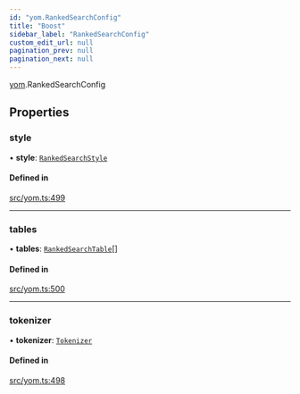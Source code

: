 ```yaml
---
id: "yom.RankedSearchConfig"
title: "Boost"
sidebar_label: "RankedSearchConfig"
custom_edit_url: null
pagination_prev: null
pagination_next: null
---
```


[yom](../namespaces/yom.md).RankedSearchConfig

## Properties

### style

• **style**: [`RankedSearchStyle`](../namespaces/yom.md#rankedsearchstyle)

#### Defined in

[src/yom.ts:499](https://github.com/yolmio/boost/blob/b239488/src/yom.ts#L499)

___

### tables

• **tables**: [`RankedSearchTable`](yom.RankedSearchTable.md)[]

#### Defined in

[src/yom.ts:500](https://github.com/yolmio/boost/blob/b239488/src/yom.ts#L500)

___

### tokenizer

• **tokenizer**: [`Tokenizer`](yom.Tokenizer.md)

#### Defined in

[src/yom.ts:498](https://github.com/yolmio/boost/blob/b239488/src/yom.ts#L498)
